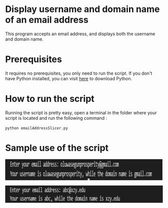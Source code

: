 # Display username and domain name of an email address

This program accepts an email address, and displays both the username and domain name.

# Prerequisites

It requires no prerequisites, you only need to run the script. If you don't have Python installed, you can visit [here](https://www.python.org/downloads/) to download Python.

# How to run the script

Running the script is pretty easy, open a terminal in the folder where your script is located and run the following command :

`python emailAddressSlicer.py`

# Sample use of the script

![alt text](https://github.com/Mannuel25/Mini-Python-Projects/blob/master/email_address_slicer/screenshot_1.png)

![alt text](https://github.com/Mannuel25/Mini-Python-Projects/blob/master/email_address_slicer/screenshot_2.png)
